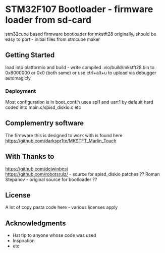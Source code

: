 # STM32F107 Bootloader - firmware loader from sd-card

stm32cube based firmware bootloader for mkstft28 originally, should be easy to port - initial files from stmcube maker 

## Getting Started
 load into platformio and build - write compiled .vio/build/mkstft28.bin  to 0x8000000 or 0x0 (both same) or use ctrl+alt+u to upload via debugger automagicly 
 
 
### Deployment

Most configuration is in boot_conf.h 
uses spi1 and uart1 by default hard coded into main.c/spisd_diskio.c etc 


## Complementry software
The firmware this is designed to work with is found here 
https://github.com/darkspr1te/MKSTFT_Marlin_Touch

## With Thanks to

https://github.com/delwinbest  
https://github.com/robotsrulz/ - source for spisd_diskio patches
?? Roman Stepanov - original source for bootloader ??
## License

A lot of copy pasta code here - various licenses apply 

## Acknowledgments

* Hat tip to anyone whose code was used
* Inspiration
* etc
